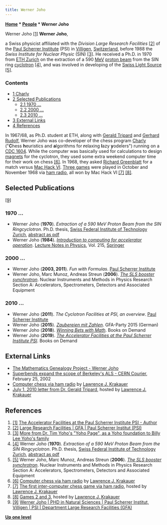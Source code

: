 ```yaml
---
title: Werner Joho
---
```

**[Home](Home "Home") \* [People](People "People") \* Werner Joho**



 [](https://www.bod.de/buchshop/the-accelerator-facilities-at-the-paul-scherrer-institute-psi-werner-joho-9783752847116) Werner Joho <a id="cite-note-1" href="#cite-ref-1">[1]</a> 
**Werner Joho**,  

a Swiss physicist affiliated with the *Division Large Research Facilities* <a id="cite-note-2" href="#cite-ref-2">[2]</a> of the [Paul Scherrer Institute](https://en.wikipedia.org/wiki/Paul_Scherrer_Institute) (PSI) in [Villigen](https://en.wikipedia.org/wiki/Villigen), 
[Switzerland](https://en.wikipedia.org/wiki/Switzerland), before 1988 the *Swiss Institute for Nuclear Physic* (SIN) <a id="cite-note-3" href="#cite-ref-3">[3]</a>. 
He received a Ph.D. in 1970 from [ETH Zurich](ETH_Zurich "ETH Zurich") on the extraction of a 590 [MeV](https://en.wikipedia.org/wiki/Electronvolt) [proton beam](https://en.wikipedia.org/wiki/Proton_beam) from the SIN ring [cyclotron](https://en.wikipedia.org/wiki/Cyclotron) <a id="cite-note-4" href="#cite-ref-4">[4]</a>, 
and was involved in developing of the [Swiss Light Source](https://en.wikipedia.org/wiki/Swiss_Light_Source) <a id="cite-note-5" href="#cite-ref-5">[5]</a>.



### Contents


* [1 Charly](#charly)
* [2 Selected Publications](#selected-publications)
	+ [2.1 1970 ...](#1970-...)
	+ [2.2 2000 ...](#2000-...)
	+ [2.3 2010 ...](#2010-...)
* [3 External Links](#external-links)
* [4 References](#references)






In 1967/68, as Ph.D. student at ETH, along with [Gerald Tripard](Gerald_Tripard "Gerald Tripard") and [Gerhard Rudolf](index.php?title=Gerhard_Rudolf&action=edit&redlink=1 "Gerhard Rudolf (page does not exist)"), Werner Joho was co-developer of the chess program [Charly](Charly "Charly") ("**C**hess **h**euristics and **a**lgorithms for **r**elaxing **l**azy **y**odelers") running on a [CDC 1604](CDC_1604 "CDC 1604"). 
While the computer was basically used for calculations to design [magnets](https://en.wikipedia.org/wiki/Electromagnet) for the cyclotron, they used some extra weekend computer time for their work on chess <a id="cite-note-6" href="#cite-ref-6">[6]</a>. In 1968, they asked [Richard Greenblatt](Richard_Greenblatt "Richard Greenblatt") for a match versus [Mac Hack VI](Mac_Hack "Mac Hack"). [Three games](Charly#ETHMIT "Charly") were played in October and November 1968 via [ham radio](https://en.wikipedia.org/wiki/Amateur_radio), all won by Mac Hack VI <a id="cite-note-7" href="#cite-ref-7">[7]</a> <a id="cite-note-8" href="#cite-ref-8">[8]</a>.



## Selected Publications


<a id="cite-note-9" href="#cite-ref-9">[9]</a>



### 1970 ...


* Werner Joho (**1970**). *Extraction of a 590 MeV Proton Beam from the SIN Ringcyclotron*. Ph.D. thesis, [Swiss Federal Institute of Technology Zurich](ETH_Zurich "ETH Zurich"), [abstract as pdf](https://www.research-collection.ethz.ch/bitstream/handle/20.500.11850/135284/eth-34023-01.pdf)
* Werner Joho (**1984**). *[Introduction to computing for accelerator operation](https://link.springer.com/chapter/10.1007/3540139095_144)*. [Lecture Notes in Physics](https://en.wikipedia.org/wiki/Lecture_Notes_in_Physics), Vol. 215, [Springer](https://en.wikipedia.org/wiki/Springer_Science%2BBusiness_Media)


### 2000 ...


* Werner Joho (**2003, 2011**). *Fun with Formulas*. [Paul Scherrer Institute](https://en.wikipedia.org/wiki/Paul_Scherrer_Institute)
* Werner Joho, Marc Munoz, Andreas Streun (**2006**). *[The SLS booster synchrotron](https://www.sciencedirect.com/science/article/pii/S0168900206002245)*. Nuclear Instruments and Methods in Physics Research Section A: Accelerators, Spectrometers, Detectors and Associated Equipment


### 2010 ...


* Werner Joho (**2011**). *The Cyclotron Facilities at PSI, an overview*. [Paul Scherrer Institute](https://en.wikipedia.org/wiki/Paul_Scherrer_Institute)
* Werner Joho (**2015**). *[Zaubereien mit Zahlen](http://docplayer.org/79635507-Zaubereien-mit-zahlen.html)*. GFA-Party 2015 (German)
* Werner Joho (**2018**). *[Winning Bets with Math](https://www.bod.de/buchshop/winning-bets-with-math-werner-joho-9783746056234)*. Books on Demand
* Werner Joho (**2019**). *[The Accelerator Facilities at the Paul Scherrer Institute PSI](https://www.bod.de/buchshop/the-accelerator-facilities-at-the-paul-scherrer-institute-psi-werner-joho-9783752847116)*. Books on Demand


## External Links


* [The Mathematics Genealogy Project - Werner Joho](https://www.genealogy.math.ndsu.nodak.edu/id.php?id=121774)
* [Superbends expand the scope of Berkeley's ALS - CERN Courier](http://cerncourier.com/cws/article/cern/28591), February 25, 2002
* [Computer chess via ham radio](http://ljkrakauer.com/LJK/60s/hamchess.htm) by [Lawrence J. Krakauer](Lawrence_J._Krakauer "Lawrence J. Krakauer")
* [July 1, 2010 letter from Dr. Gerald Tripard](http://ljkrakauer.com/LJK/60s/tripardltr.htm), hosted by [Lawrence J. Krakauer](Lawrence_J._Krakauer "Lawrence J. Krakauer")


## References


1. <a id="cite-ref-1" href="#cite-note-1">[1]</a> [The Accelerator Facilities at the Paul Scherrer Institute PSI - Author](https://www.bod.de/buchshop/the-accelerator-facilities-at-the-paul-scherrer-institute-psi-werner-joho-9783752847116)
2. <a id="cite-ref-2" href="#cite-note-2">[2]</a> [Large Research Facilities | GFA | Paul Scherrer Institut (PSI)](https://www.psi.ch/en/gfa)
3. <a id="cite-ref-3" href="#cite-note-3">[3]</a> [More from Dr. Tim Yoho's "Yoho Page", as a Yoho foundation to Billy Lee Yoho's family](http://freepages.genealogy.rootsweb.ancestry.com/~yoho/con_yoho.htm)
4. <a id="cite-ref-4" href="#cite-note-4">[4]</a> Werner Joho (**1970**). *Extraction of a 590 MeV Proton Beam from the SIN Ringcyclotron*. Ph.D. thesis, [Swiss Federal Institute of Technology Zurich](ETH_Zurich "ETH Zurich"), [abstract as pdf](https://www.research-collection.ethz.ch/bitstream/handle/20.500.11850/135284/eth-34023-01.pdf)
5. <a id="cite-ref-5" href="#cite-note-5">[5]</a> Werner Joho, Marc Munoz, Andreas Streun (**2006**). *[The SLS booster synchrotron](https://www.sciencedirect.com/science/article/pii/S0168900206002245)*. Nuclear Instruments and Methods in Physics Research Section A: Accelerators, Spectrometers, Detectors and Associated Equipment
6. <a id="cite-ref-6" href="#cite-note-6">[6]</a> [Computer chess via ham radio](http://ljkrakauer.com/LJK/60s/hamchess.htm) by [Lawrence J. Krakauer](Lawrence_J._Krakauer "Lawrence J. Krakauer")
7. <a id="cite-ref-7" href="#cite-note-7">[7]</a> [The first inter-computer chess game via ham radio](http://ljkrakauer.com/LJK/60s/game1list.htm), hosted by [Lawrence J. Krakauer](Lawrence_J._Krakauer "Lawrence J. Krakauer")
8. <a id="cite-ref-8" href="#cite-note-8">[8]</a> [Games 2 and 3](http://ljkrakauer.com/LJK/60s/games23list.htm), hosted by [Lawrence J. Krakauer](Lawrence_J._Krakauer "Lawrence J. Krakauer")
9. <a id="cite-ref-9" href="#cite-note-9">[9]</a> [Werner Joho | PHD in Natural Sciences | Paul Scherrer Institut, Villigen | PSI | Department Large Research Facilities (GFA)](https://www.researchgate.net/profile/Werner_Joho)

**[Up one level](People "People")**







 
